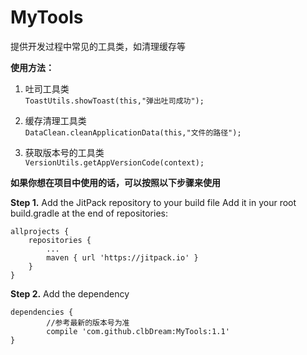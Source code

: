 # MyTools
提供开发过程中常见的工具类，如清理缓存等

**使用方法：**

1. 吐司工具类  
	`ToastUtils.showToast(this,"弹出吐司成功");`

2. 缓存清理工具类  
	`DataClean.cleanApplicationData(this,"文件的路径"); ` 

3. 获取版本号的工具类  
	`VersionUtils.getAppVersionCode(context);`

**如果你想在项目中使用的话，可以按照以下步骤来使用**

**Step 1.** Add the JitPack repository to your build file 
Add it in your root build.gradle at the end of repositories:

	allprojects {
		repositories {
			...
			maven { url 'https://jitpack.io' }
		}
	}

**Step 2.** Add the dependency

	dependencies {
			//参考最新的版本号为准
	        compile 'com.github.clbDream:MyTools:1.1'
	}
